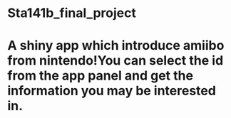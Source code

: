 # Sta141b_final_project
# A shiny app which introduce amiibo from nintendo!You can select the id from the app panel and get the information you may be interested in.